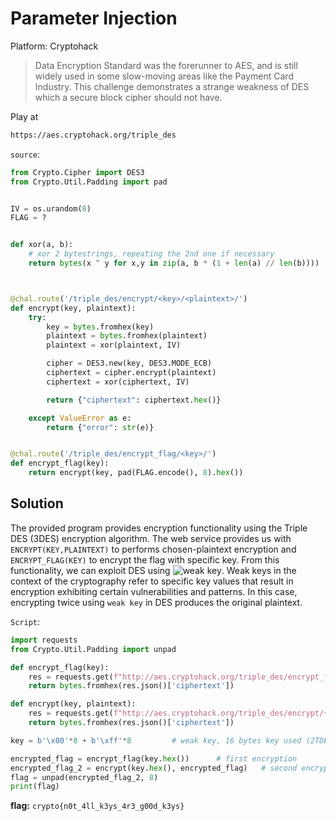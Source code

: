 # Parameter Injection

Platform: Cryptohack

> Data Encryption Standard was the forerunner to AES, and is still widely used in some slow-moving areas like the Payment Card Industry. This challenge demonstrates a strange weakness of DES which a secure block cipher should not have.

Play at

```bash
https://aes.cryptohack.org/triple_des
```

`source`:

```python
from Crypto.Cipher import DES3
from Crypto.Util.Padding import pad


IV = os.urandom(8)
FLAG = ?


def xor(a, b):
    # xor 2 bytestrings, repeating the 2nd one if necessary
    return bytes(x ^ y for x,y in zip(a, b * (1 + len(a) // len(b))))



@chal.route('/triple_des/encrypt/<key>/<plaintext>/')
def encrypt(key, plaintext):
    try:
        key = bytes.fromhex(key)
        plaintext = bytes.fromhex(plaintext)
        plaintext = xor(plaintext, IV)

        cipher = DES3.new(key, DES3.MODE_ECB)
        ciphertext = cipher.encrypt(plaintext)
        ciphertext = xor(ciphertext, IV)

        return {"ciphertext": ciphertext.hex()}

    except ValueError as e:
        return {"error": str(e)}


@chal.route('/triple_des/encrypt_flag/<key>/')
def encrypt_flag(key):
    return encrypt(key, pad(FLAG.encode(), 8).hex())
```

## Solution

The provided program provides encryption functionality using the Triple DES (3DES) encryption algorithm. The web service provides us with `ENCRYPT(KEY,PLAINTEXT)` to performs chosen-plaintext encryption  and `ENCRYPT_FLAG(KEY)` to encrypt the flag with specific key. From this functionality, we can exploit DES using ![weak key](https://en.wikipedia.org/wiki/Weak_key). Weak keys in the context of the cryptography refer to specific key values that result in encryption exhibiting certain vulnerabilities and patterns. In this case, encrypting twice using `weak key` in DES produces the original plaintext.

`Script`:

```python
import requests
from Crypto.Util.Padding import unpad

def encrypt_flag(key):
    res = requests.get(f"http://aes.cryptohack.org/triple_des/encrypt_flag/{key}")
    return bytes.fromhex(res.json()['ciphertext'])

def encrypt(key, plaintext):
    res = requests.get(f"http://aes.cryptohack.org/triple_des/encrypt/{key}/{plaintext.hex()}/")
    return bytes.fromhex(res.json()['ciphertext'])

key = b'\x00'*8 + b'\xff'*8         # weak key, 16 bytes key used (2TDEA)

encrypted_flag = encrypt_flag(key.hex())      # first encryption
encrypted_flag_2 = encrypt(key.hex(), encrypted_flag)   # second encryption
flag = unpad(encrypted_flag_2, 8)
print(flag)
```

**flag:** `crypto{n0t_4ll_k3ys_4r3_g00d_k3ys}`
